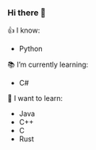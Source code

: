 ### Hi there 👋

👍 I know: 
* Python

📚 I’m currently learning: 
* C#

🤔 I want to learn: 
* Java
* C++
* C
* Rust
